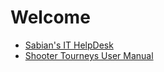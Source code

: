 # Welcome
- [Sabian's IT HelpDesk](https://sabian-heatwave.github.io/helpdesk)
- [Shooter Tourneys User Manual](https://sabian-heatwave.github.io/shooter-tourneys-user-manual/)
